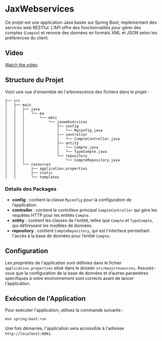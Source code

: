 ﻿
# JaxWebservices

Ce projet est une application Java basée sur Spring Boot, implémentant des services web RESTful. L'API offre des fonctionnalités pour gérer des comptes (`Compte`) et renvoie des données en formats XML et JSON selon les préférences du client.
## Video 
[Watch the video](https://drive.google.com/file/d/1Ev-XvIWylH1p9nuCDIXrgk2ikU0uMRlm/view?usp=sharing).
## Structure du Projet

Voici une vue d'ensemble de l'arborescence des fichiers dans le projet :

```
├── src
│   ├── main
│   │   ├── java
│   │   │   └── ma
│   │   │       └── emsi
│   │   │           └── jaxwebservices
│   │   │               ├── config
│   │   │               │   └── Myconfig.java
│   │   │               ├── controller
│   │   │               │   └── CompteController.java
│   │   │               ├── entity
│   │   │               │   └── Compte.java
│   │   │               │   └── TypeCompte.java
│   │   │               └── repository
│   │   │                   └── CompteRepository.java
│   │   └── resources
│   │       ├── application.properties
│   │       ├── static
│   │       └── templates
```

### Détails des Packages

- **config** : contient la classe `Myconfig` pour la configuration de l’application.
- **controller** : contient le contrôleur principal `CompteController` qui gère les requêtes HTTP pour les entités `Compte`.
- **entity** : contient les classes de l'entité, telles que `Compte` et `TypeCompte`, qui définissent les modèles de données.
- **repository** : contient `CompteRepository`, qui est l'interface permettant l'accès à la base de données pour l’entité `Compte`.

## Configuration

Les propriétés de l'application sont définies dans le fichier `application.properties` situé dans le dossier `src/main/resources`. Assurez-vous que la configuration de la base de données et d’autres paramètres spécifiques à votre environnement sont corrects avant de lancer l'application.

## Exécution de l'Application

Pour exécuter l'application, utilisez la commande suivante :

```bash
mvn spring-boot:run
```

Une fois démarrée, l'application sera accessible à l'adresse `http://localhost:8082`.

